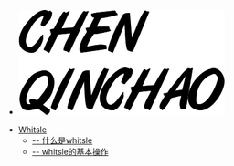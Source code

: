 - <a href="http://www.biuxbiu.design/#/" target="_blank"><img class="logo" src="img/logo.png" /></a>

* [Whitsle](base/#Whitsle)
    * [-- 什么是whitsle](base/#什么是whitsle)
    * [-- whitsle的基本操作](base/#whitsle的基本操作)
     